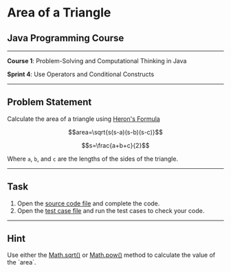 # Area of a Triangle

## Java Programming Course

---

**Course 1**: Problem-Solving and Computational Thinking in Java

**Sprint 4**: Use Operators and Conditional Constructs

---

Problem Statement
---

Calculate the area of a triangle using [Heron's Formula](https://en.wikipedia.org/wiki/Heron's_formula)

$$area=\sqrt{s(s-a)(s-b)(s-c)}$$

$$s=\frac{a+b+c}{2}$$

Where `a`, `b`, and `c` are the lengths of the sides of the triangle.

---

Task
---

1. Open the [source code file](src/main/java/io/github/dbc/) and complete the code.
2. Open the [test case file](src/test/java/io/github/dbc/) and run the test cases to
   check your code.

---

Hint
---

Use either the [Math.sqrt()](https://docs.oracle.com/en/java/javase/11/docs/api/java.base/java/lang/Math.html#sqrt(double))
or [Math.pow()](https://docs.oracle.com/en/java/javase/11/docs/api/java.base/java/lang/Math.html#pow(double,double)) method to calculate the value of the `area`.